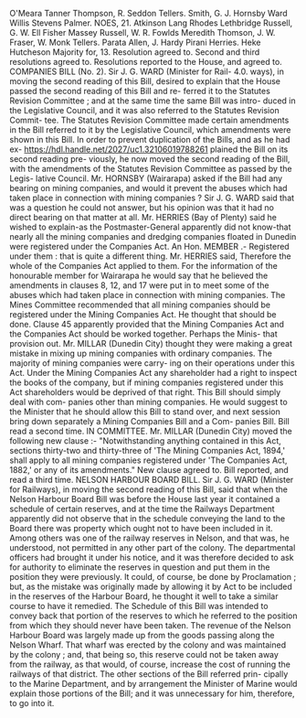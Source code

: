 O'Meara Tanner Thompson, R. Seddon Tellers. Smith, G. J. Hornsby Ward Willis Stevens Palmer. NOES, 21. Atkinson Lang Rhodes Lethbridge Russell, G. W. Ell Fisher Massey Russell, W. R. Fowlds Meredith Thomson, J. W. Fraser, W. Monk Tellers. Parata Allen, J. Hardy Pirani Herries. Heke Hutcheson Majority for, 13. Resolution agreed to. Second and third resolutions agreed to. Resolutions reported to the House, and agreed to. COMPANIES BILL (No. 2). Sir J. G. WARD (Minister for Rail- 4.0. ways), in moving the second reading of this Bill, desired to explain that the House passed the second reading of this Bill and re- ferred it to the Statutes Revision Committee ; and at the same time the same Bill was intro- duced in the Legislative Council, and it was also referred to the Statutes Revision Commit- tee. The Statutes Revision Committee made certain amendments in the Bill referred to it by the Legislative Council, which amendments were shown in this Bill. In order to prevent duplication of the Bills, and as he had ex- https://hdl.handle.net/2027/uc1.32106019788261 plained the Bill on its second reading pre- viously, he now moved the second reading of the Bill, with the amendments of the Statutes Revision Committee as passed by the Legis- lative Council. Mr. HORNSBY (Wairarapa) asked if the Bill had any bearing on mining companies, and would it prevent the abuses which had taken place in connection with mining companies ? Sir J. G. WARD said that was a question he could not answer, but his opinion was that it had no direct bearing on that matter at all. Mr. HERRIES (Bay of Plenty) said he wished to explain-as the Postmaster-General apparently did not know-that nearly all the mining companies and dredging companies floated in Dunedin were registered under the Companies Act. An Hon. MEMBER .- Registered under them : that is quite a different thing. Mr. HERRIES said, Therefore the whole of the Companies Act applied to them. For the information of the honourable member for Wairarapa he would say that he believed the amendments in clauses 8, 12, and 17 were put in to meet some of the abuses which had taken place in connection with mining companies. The Mines Committee recommended that all mining companies should be registered under the Mining Companies Act. He thought that should be done. Clause 45 apparently provided that the Mining Companies Act and the Companies Act should be worked together. Perhaps the Minis- that provision out. Mr. MILLAR (Dunedin City) thought they were making a great mistake in mixing up mining companies with ordinary companies. The majority of mining companies were carry- ing on their operations under this Act. Under the Mining Companies Act any shareholder had a right to inspect the books of the company, but if mining companies registered under this Act shareholders would be deprived of that right. This Bill should simply deal with com- panies other than mining companies. He would suggest to the Minister that he should allow this Bill to stand over, and next session bring down separately a Mining Companies Bill and a Com- panies Bill. Bill read a second time. IN COMMITTEE. Mr. MILLAR (Dunedin City) moved the following new clause :- "Notwithstanding anything contained in this Act, sections thirty-two and thirty-three of 'The Mining Companies Act, 1894,' shall apply to all mining companies registered under 'The Companies Act, 1882,' or any of its amendments." New clause agreed to. Bill reported, and read a third time. NELSON HARBOUR BOARD BILL. Sir J. G. WARD (Minister for Railways), in moving the second reading of this Bill, said that when the Nelson Harbour Board Bill was before the House last year it contained a schedule of certain reserves, and at the time the Railways Department apparently did not observe that in the schedule conveying the land to the Board there was property which ought not to have been included in it. Among others was one of the railway reserves in Nelson, and that was, he understood, not permitted in any other part of the colony. The departmental officers had brought it under his notice, and it was therefore decided to ask for authority to eliminate the reserves in question and put them in the position they were previously. It could, of course, be done by Proclamation ; but, as the mistake was originally made by allowing it by Act to be included in the reserves of the Harbour Board, he thought it well to take a similar course to have it remedied. The Schedule of this Bill was intended to convey back that portion of the reserves to which he referred to the position from which they should never have been taken. The revenue of the Nelson Harbour Board was largely made up from the goods passing along the Nelson Wharf. That wharf was erected by the colony and was maintained by the colony ; and, that being so, this reserve could not be taken away from the railway, as that would, of course, increase the cost of running the railways of that district. The other sections of the Bill referred prin- cipally to the Marine Department, and by arrangement the Minister of Marine would explain those portions of the Bill; and it was unnecessary for him, therefore, to go into it. 